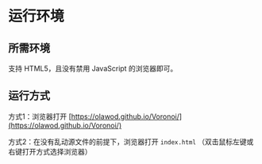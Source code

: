 # 运行环境

## 所需环境

支持 HTML5，且没有禁用 JavaScript 的浏览器即可。

## 运行方式

方式1：浏览器打开 [https://olawod.github.io/Voronoi/](https://olawod.github.io/Voronoi/)

方式2：在没有乱动源文件的前提下，浏览器打开  `index.html` （双击鼠标左键或右键打开方式选择浏览器）


